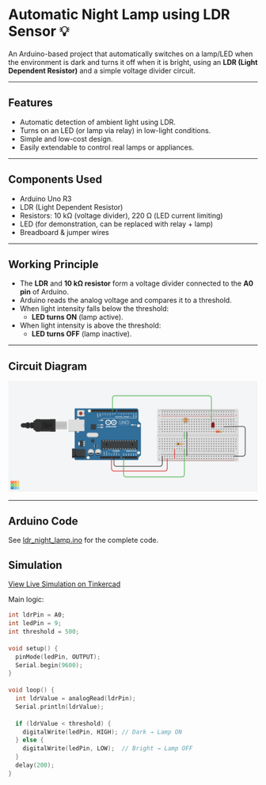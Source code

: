 # Automatic Night Lamp using LDR Sensor 💡

An Arduino-based project that automatically switches on a lamp/LED when the environment is dark and turns it off when it is bright, using an **LDR (Light Dependent Resistor)** and a simple voltage divider circuit.

---

## Features
- Automatic detection of ambient light using LDR.
- Turns on an LED (or lamp via relay) in low-light conditions.
- Simple and low-cost design.
- Easily extendable to control real lamps or appliances.

---

## Components Used
- Arduino Uno R3
- LDR (Light Dependent Resistor)
- Resistors: 10 kΩ (voltage divider), 220 Ω (LED current limiting)
- LED (for demonstration, can be replaced with relay + lamp)
- Breadboard & jumper wires

---

## Working Principle
- The **LDR** and **10 kΩ resistor** form a voltage divider connected to the **A0 pin** of Arduino.
- Arduino reads the analog voltage and compares it to a threshold.
- When light intensity falls below the threshold:
  - **LED turns ON** (lamp active).
- When light intensity is above the threshold:
  - **LED turns OFF** (lamp inactive).

---

## Circuit Diagram
![Circuit](./Circuit.png)

---

## Arduino Code
See [ldr_night_lamp.ino](./automatic_night_lamp.ino) for the complete code.  

## Simulation
[View Live Simulation on Tinkercad](PASTE-YOUR-SHAREABLE-LINK-HERE)


Main logic:
```cpp
int ldrPin = A0;
int ledPin = 9;
int threshold = 500;

void setup() {
  pinMode(ledPin, OUTPUT);
  Serial.begin(9600);
}

void loop() {
  int ldrValue = analogRead(ldrPin);
  Serial.println(ldrValue);

  if (ldrValue < threshold) {
    digitalWrite(ledPin, HIGH); // Dark → Lamp ON
  } else {
    digitalWrite(ledPin, LOW);  // Bright → Lamp OFF
  }
  delay(200);
}
